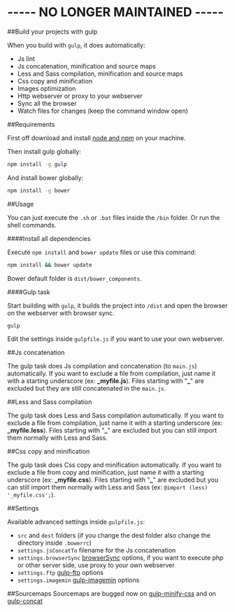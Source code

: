 # ----- NO LONGER MAINTAINED -----

##Build your projects with gulp

When you build with `gulp`, it does automatically:
- Js lint
- Js concatenation, minification and source maps
- Less and Sass compilation, minification and source maps
- Css copy and minification
- Images optimization
- Http webserver or proxy to your webserver
- Sync all the browser
- Watch files for changes (keep the command window open)

##Requirements

First off download and install [node and npm](http://nodejs.org/) on your machine.

Then install gulp globally:

```sh
npm install -g gulp
```

And install bower globally:

```sh
npm install -g bower
```

##Usage

You can just execute the `.sh` or `.bat` files inside the `/bin` folder. Or run the shell commands.

####Install all dependencies

Execute `npm install` and `bower update` files or use this command:

```sh
npm install && bower update
```

Bower default folder is `dist/bower_components`.

####Gulp task

Start building with `gulp`, it builds the project into `/dist` and open the browser on the webserver with browser sync.

```sh
gulp
```

Edit the settings inside `gulpfile.js` if you want to use your own webserver.

##Js concatenation

The gulp task does Js compilation and concatenation (to `main.js`) automatically.
If you want to exclude a file from compilation, just name it with a starting underscore (ex: **_myfile.js**).
Files starting with "**_**" are excluded but they are still concatenated in the `main.js`.

##Less and Sass compilation

The gulp task does Less and Sass compilation automatically.
If you want to exclude a file from compilation, just name it with a starting underscore (ex: **_myfile.less**).
Files starting with "**_**" are excluded but you can still import them normally with Less and Sass.

##Css copy and minification

The gulp task does Css copy and minification automatically.
If you want to exclude a file from copy and minification, just name it with a starting underscore (ex: **_myfile.css**).
Files starting with "**_**" are excluded but you can still import them normally with Less and Sass (ex: `@import (less) '_myfile.css';`).

##Settings

Available advanced settings inside `gulpfile.js`:
- `src` and `dest` folders (if you change the dest folder also change the directory inside `.bowerrc`)
- `settings.jsConcatTo` filename for the Js concatenation
- `settings.browserSync` [browserSync](http://www.browsersync.io/docs/options/) options, if you want to execute php or other server side, use proxy to your own webserver
- `settings.ftp` [gulp-ftp](https://www.npmjs.com/package/gulp-ftp) options
- `settings.imagemin` [gulp-imagemin](https://www.npmjs.com/package/gulp-imagemin) options

##Sourcemaps
Sourcemaps are bugged now on [gulp-minify-css](https://github.com/jonathanepollack/gulp-minify-css/issues/34) and on [gulp-concat](https://github.com/wearefractal/gulp-concat)

